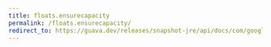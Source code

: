 ```yaml
---
title: floats.ensurecapacity
permalink: /floats.ensurecapacity/
redirect_to: https://guava.dev/releases/snapshot-jre/api/docs/com/google/common/primitives/Floats.html#ensureCapacity-float:A-int-int-
---
```

